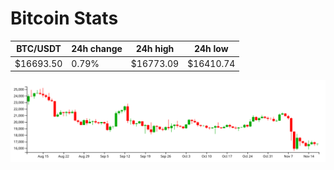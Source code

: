 # Bitcoin Stats

BTC/USDT|24h change|24h high|24h low|
|---|---|---|---|
|$16693.50|0.79%|$16773.09|$16410.74|

<img src="./chart.svg">
